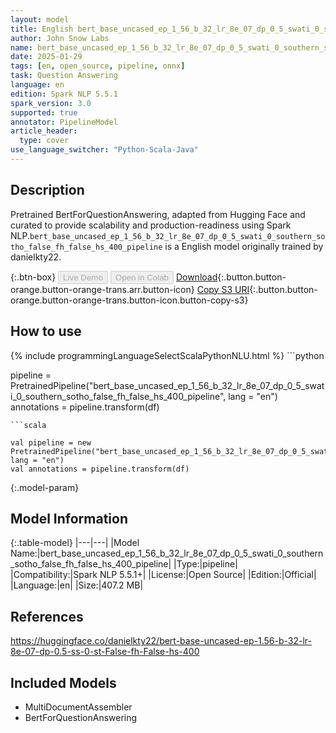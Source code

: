 ```yaml
---
layout: model
title: English bert_base_uncased_ep_1_56_b_32_lr_8e_07_dp_0_5_swati_0_southern_sotho_false_fh_false_hs_400_pipeline pipeline BertForQuestionAnswering from danielkty22
author: John Snow Labs
name: bert_base_uncased_ep_1_56_b_32_lr_8e_07_dp_0_5_swati_0_southern_sotho_false_fh_false_hs_400_pipeline
date: 2025-01-29
tags: [en, open_source, pipeline, onnx]
task: Question Answering
language: en
edition: Spark NLP 5.5.1
spark_version: 3.0
supported: true
annotator: PipelineModel
article_header:
  type: cover
use_language_switcher: "Python-Scala-Java"
---
```


## Description

Pretrained BertForQuestionAnswering, adapted from Hugging Face and curated to provide scalability and production-readiness using Spark NLP.`bert_base_uncased_ep_1_56_b_32_lr_8e_07_dp_0_5_swati_0_southern_sotho_false_fh_false_hs_400_pipeline` is a English model originally trained by danielkty22.

{:.btn-box}
<button class="button button-orange" disabled>Live Demo</button>
<button class="button button-orange" disabled>Open in Colab</button>
[Download](https://s3.amazonaws.com/auxdata.johnsnowlabs.com/public/models/bert_base_uncased_ep_1_56_b_32_lr_8e_07_dp_0_5_swati_0_southern_sotho_false_fh_false_hs_400_pipeline_en_5.5.1_3.0_1738185573486.zip){:.button.button-orange.button-orange-trans.arr.button-icon}
[Copy S3 URI](s3://auxdata.johnsnowlabs.com/public/models/bert_base_uncased_ep_1_56_b_32_lr_8e_07_dp_0_5_swati_0_southern_sotho_false_fh_false_hs_400_pipeline_en_5.5.1_3.0_1738185573486.zip){:.button.button-orange.button-orange-trans.button-icon.button-copy-s3}

## How to use



<div class="tabs-box" markdown="1">
{% include programmingLanguageSelectScalaPythonNLU.html %}
```python

pipeline = PretrainedPipeline("bert_base_uncased_ep_1_56_b_32_lr_8e_07_dp_0_5_swati_0_southern_sotho_false_fh_false_hs_400_pipeline", lang = "en")
annotations =  pipeline.transform(df)   

```
```scala

val pipeline = new PretrainedPipeline("bert_base_uncased_ep_1_56_b_32_lr_8e_07_dp_0_5_swati_0_southern_sotho_false_fh_false_hs_400_pipeline", lang = "en")
val annotations = pipeline.transform(df)

```
</div>

{:.model-param}
## Model Information

{:.table-model}
|---|---|
|Model Name:|bert_base_uncased_ep_1_56_b_32_lr_8e_07_dp_0_5_swati_0_southern_sotho_false_fh_false_hs_400_pipeline|
|Type:|pipeline|
|Compatibility:|Spark NLP 5.5.1+|
|License:|Open Source|
|Edition:|Official|
|Language:|en|
|Size:|407.2 MB|

## References

https://huggingface.co/danielkty22/bert-base-uncased-ep-1.56-b-32-lr-8e-07-dp-0.5-ss-0-st-False-fh-False-hs-400

## Included Models

- MultiDocumentAssembler
- BertForQuestionAnswering